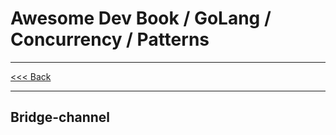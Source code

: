 # Awesome Dev Book / GoLang / Concurrency / Patterns

***
[<<< Back](./PATTERNS.md)
***

## Bridge-channel
